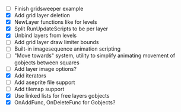 - [ ] Finish gridsweeper example
- [x] Add grid layer deletion
- [x] NewLayer functions like for levels
- [x] Split RunUpdateScripts to be per layer
- [x] Unbind layers from levels
- [ ] Add grid layer draw limiter bounds
- [ ] Built-in imagesequence animation scripting
- [ ] "Move towards" system, utility to simplify animating movement of gobjects between squares
- [ ] Add layer image options?
- [x] Add iterators
- [ ] Add aseprite file support
- [ ] Add tilemap support
- [x] Use linked lists for free layers gobjects
- [x] OnAddFunc, OnDeleteFunc for Gobjects?